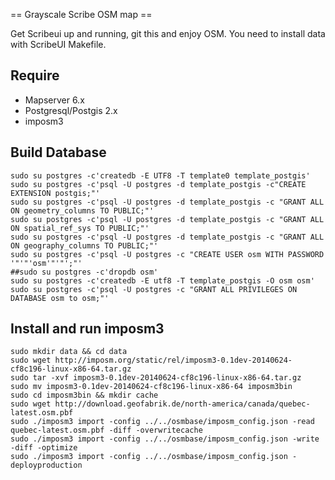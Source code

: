 == Grayscale Scribe OSM map ==

Get Scribeui up and running, git this and enjoy OSM.  You need to install data with ScribeUI Makefile.

Require
-------

  * Mapserver 6.x
  * Postgresql/Postgis 2.x
  * imposm3

Build Database 
---------------
    
	sudo su postgres -c'createdb -E UTF8 -T template0 template_postgis'
	sudo su postgres -c'psql -U postgres -d template_postgis -c"CREATE EXTENSION postgis;"'
	sudo su postgres -c'psql -U postgres -d template_postgis -c "GRANT ALL ON geometry_columns TO PUBLIC;"'
	sudo su postgres -c'psql -U postgres -d template_postgis -c "GRANT ALL ON spatial_ref_sys TO PUBLIC;"'
	sudo su postgres -c'psql -U postgres -d template_postgis -c "GRANT ALL ON geography_columns TO PUBLIC;"'
	sudo su postgres -c'psql -U postgres -c "CREATE USER osm WITH PASSWORD '"'"'osm'"'"';"'
	##sudo su postgres -c'dropdb osm'
	sudo su postgres -c'createdb -E utf8 -T template_postgis -O osm osm'
	sudo su postgres -c'psql -U postgres -c "GRANT ALL PRIVILEGES ON DATABASE osm to osm;"'
    
Install and run imposm3
-----------------------
	sudo mkdir data && cd data
	sudo wget http://imposm.org/static/rel/imposm3-0.1dev-20140624-cf8c196-linux-x86-64.tar.gz
	sudo tar -xvf imposm3-0.1dev-20140624-cf8c196-linux-x86-64.tar.gz
	sudo mv imposm3-0.1dev-20140624-cf8c196-linux-x86-64 imposm3bin
	sudo cd imposm3bin && mkdir cache
	sudo wget http://download.geofabrik.de/north-america/canada/quebec-latest.osm.pbf
	sudo ./imposm3 import -config ../../osmbase/imposm_config.json -read quebec-latest.osm.pbf -diff -overwritecache
	sudo ./imposm3 import -config ../../osmbase/imposm_config.json -write -diff -optimize
	sudo ./imposm3 import -config ../../osmbase/imposm_config.json -deployproduction
        
      

